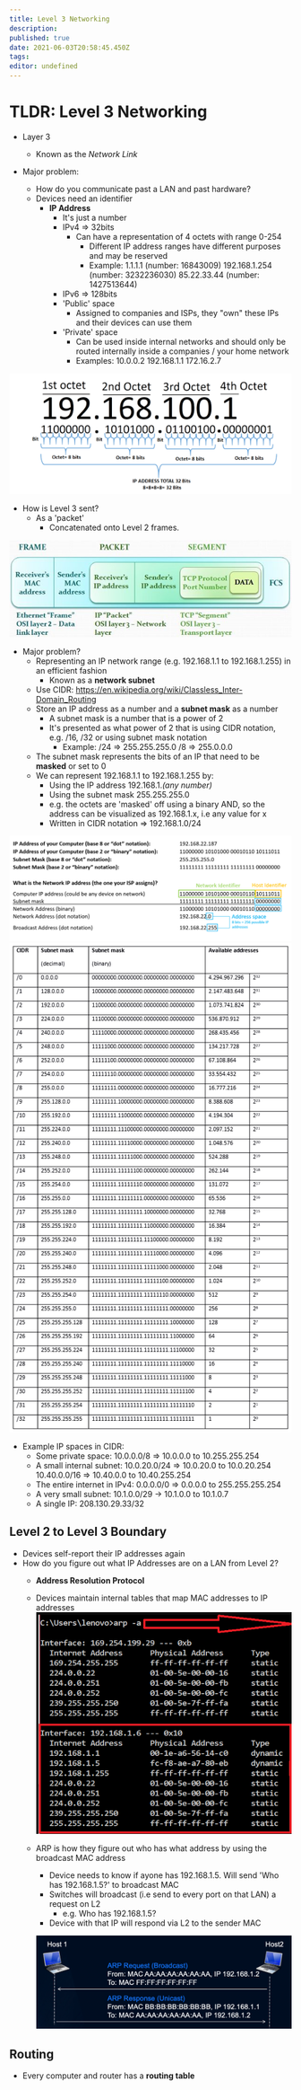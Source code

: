 ```yaml
---
title: Level 3 Networking
description: 
published: true
date: 2021-06-03T20:58:45.450Z
tags: 
editor: undefined
---
```


# TLDR: Level 3 Networking


* Layer 3
	* Known as the _Network Link_
  
* Major problem:
	* How do you communicate past a LAN and past hardware?
  * Devices need an identifier
  	* **IP Address**
      * It's just a number
      * IPv4 => 32bits
      	* Can have a representation of 4 octets with range 0-254
        	* Different IP address ranges have different purposes and may be reserved
        	* Example:
          		1.1.1.1 (number: 16843009)
              192.168.1.254 (number: 3232236030)
              85.22.33.44 (number: 1427513644)
      * IPv6 => 128bits
      * 'Public' space
      	* Assigned to companies and ISPs, they "own" these IPs and their devices can use them
      * 'Private' space
      	* Can be used inside internal networks and should only be routed internally inside a companies
        	/ your home network
        * Examples:
        	10.0.0.2
          192.168.1.1
          172.16.2.7

![ipv4-octet.png](/sysadmin/tldr/ipv4-octet.png)

* How is Level 3 sent?
  * As a 'packet'
	* Concatenated onto Level 2 frames.
  
![osi.jpg](/sysadmin/tldr/osi.jpg)

* Major problem?
	* Representing an IP network range (e.g. 192.168.1.1 to 192.168.1.255) in an efficient fashion
  		* Known as a **network subnet**
  * Use CIDR: https://en.wikipedia.org/wiki/Classless_Inter-Domain_Routing
  * Store an IP address as a number and a **subnet mask** as a number
  	* A subnet mask is a number that is a power of 2
    * It's presented as what power of 2 that is using CIDR notation, e.g. /16, /32 or using subnet mask notation
    	* Example:
      	/24 => 255.255.255.0
        /8 => 255.0.0.0
  * The subnet mask represents the bits of an IP that need to be **masked** or set to 0
  * We can represent 192.168.1.1 to 192.168.1.255 by:
  	* Using the IP address 192.168.1._(any number)_
    * Using the subnet mask 255.255.255.0
    * e.g. the octets are 'masked' off using a binary AND, so the address can be visualized 
    	as 192.168.1.x, i.e any value for x
    * Written in CIDR notation => 192.168.1.0/24
    
![ipaddresses.png](/sysadmin/tldr/ipaddresses.png)
![cidr-table.png](/sysadmin/tldr/cidr-table.png)

* Example IP spaces in CIDR:
	* Some private space:
  	10.0.0.0/8 => 10.0.0.0 to 10.255.255.254
  * A small internal subnet:
  	10.0.20.0/24	=> 10.0.20.0 to 10.0.20.254
    10.40.0.0/16  => 10.40.0.0 to 10.40.255.254
  * The entire internet in IPv4:
  	0.0.0.0/0 => 0.0.0.0 to 255.255.255.254
  * A very small subnet:
  	10.1.0.0/29 -> 10.1.0.0 to 10.1.0.7
  * A single IP:
  	208.130.29.33/32
    
## Level 2 to Level 3 Boundary

* Devices self-report their IP addresses again
* How do you figure out what IP Addresses are on a LAN from Level 2?
	* **Address Resolution Protocol**
  * Devices maintain internal tables that map MAC addresses to IP addresses
  ![2021-06-03_20-53.png](/sysadmin/tldr/2021-06-03_20-53.png)
  
  * ARP is how they figure out who has what address by using the broadcast MAC address
  	* Device needs to know if ayone has 192.168.1.5. Will send 'Who has 192.168.1.5?' to broadcast MAC
    * Switches will broadcast (i.e send to every port on that LAN) a request on L2 
    	* e.g. Who has 192.168.1.5?
    * Device with that IP will respond via L2 to the sender MAC
    
    ![2020-05-15_19-26-21.png](/sysadmin/tldr/2020-05-15_19-26-21.png)
    
## Routing

* Every computer and router has a **routing table**
